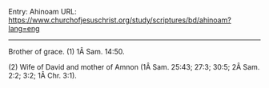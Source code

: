 Entry: Ahinoam
URL: https://www.churchofjesuschrist.org/study/scriptures/bd/ahinoam?lang=eng

---

Brother of grace. (1) 1Â Sam. 14:50.

(2) Wife of David and mother of Amnon (1Â Sam. 25:43; 27:3; 30:5; 2Â Sam. 2:2; 3:2; 1Â Chr. 3:1).
